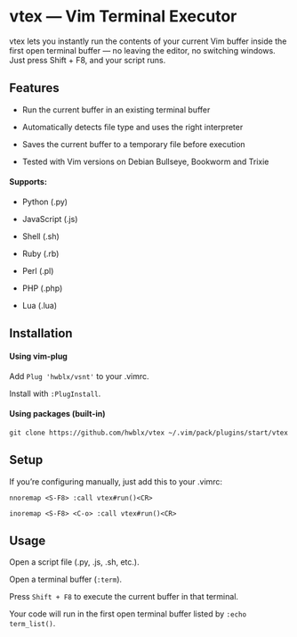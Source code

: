 # vtex — Vim Terminal Executor

vtex lets you instantly run the contents of your current Vim buffer inside the first open terminal buffer — no leaving the editor, no switching windows.
Just press Shift + F8, and your script runs.

## Features

- Run the current buffer in an existing terminal buffer

- Automatically detects file type and uses the right interpreter

- Saves the current buffer to a temporary file before execution

- Tested with Vim versions on Debian Bullseye, Bookworm and Trixie

#### Supports:

- Python (.py)

- JavaScript (.js)

- Shell (.sh)

- Ruby (.rb)

- Perl (.pl)

- PHP (.php)

- Lua (.lua)

## Installation

#### Using vim-plug

Add `Plug 'hwblx/vsnt'` to your .vimrc.

Install with `:PlugInstall`.

#### Using packages (built-in)

`git clone https://github.com/hwblx/vtex ~/.vim/pack/plugins/start/vtex`

## Setup

If you’re configuring manually, just add this to your .vimrc:

`nnoremap <S-F8> :call vtex#run()<CR>`

`inoremap <S-F8> <C-o> :call vtex#run()<CR>`

## Usage

Open a script file (.py, .js, .sh, etc.).

Open a terminal buffer (`:term`).

Press `Shift + F8` to execute the current buffer in that terminal.

Your code will run in the first open terminal buffer listed by `:echo term_list()`.
